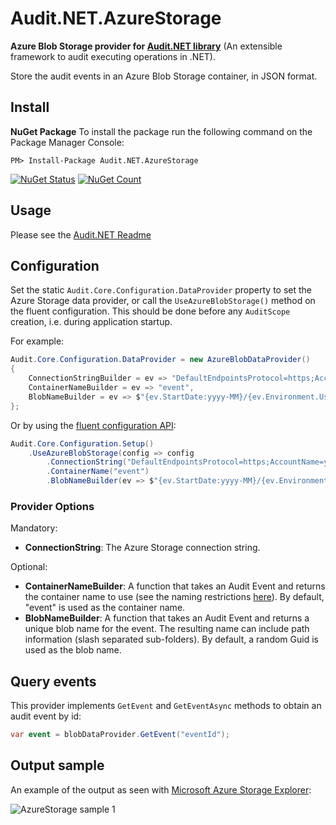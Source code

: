 # Audit.NET.AzureStorage
**Azure Blob Storage provider for [Audit.NET library](https://github.com/thepirat000/Audit.NET)** (An extensible framework to audit executing operations in .NET).

Store the audit events in an Azure Blob Storage container, in JSON format.

## Install

**NuGet Package** 
To install the package run the following command on the Package Manager Console:

```
PM> Install-Package Audit.NET.AzureStorage
```

[![NuGet Status](https://img.shields.io/nuget/v/Audit.NET.AzureStorage.svg?style=flat)](https://www.nuget.org/packages/Audit.NET.AzureStorage/)
[![NuGet Count](https://img.shields.io/nuget/dt/Audit.NET.AzureStorage.svg)](https://www.nuget.org/packages/Audit.NET.AzureStorage/)

## Usage
Please see the [Audit.NET Readme](https://github.com/thepirat000/Audit.NET#usage)

## Configuration
Set the static `Audit.Core.Configuration.DataProvider` property to set the Azure Storage data provider, or call the `UseAzureBlobStorage()` method on the fluent configuration. This should be done before any `AuditScope` creation, i.e. during application startup.

For example:
```c#
Audit.Core.Configuration.DataProvider = new AzureBlobDataProvider()
{
    ConnectionStringBuilder = ev => "DefaultEndpointsProtocol=https;AccountName=your account;AccountKey=your key",
    ContainerNameBuilder = ev => "event",
    BlobNameBuilder = ev => $"{ev.StartDate:yyyy-MM}/{ev.Environment.UserName}/{Guid.NewGuid()}.json"
};
```

Or by using the [fluent configuration API](https://github.com/thepirat000/Audit.NET#configuration-fluent-api):
```c#
Audit.Core.Configuration.Setup()
    .UseAzureBlobStorage(config => config
        .ConnectionString("DefaultEndpointsProtocol=https;AccountName=your account;AccountKey=your key")
        .ContainerName("event")
        .BlobNameBuilder(ev => $"{ev.StartDate:yyyy-MM}/{ev.Environment.UserName}/{Guid.NewGuid()}.json"));
```

### Provider Options

Mandatory:
- **ConnectionString**: The Azure Storage connection string.

Optional:
- **ContainerNameBuilder**: A function that takes an Audit Event and returns the container name to use (see the naming restrictions [here](https://docs.microsoft.com/en-us/azure/storage/storage-dotnet-how-to-use-blobs#create-a-container)). By default, "event" is used as the container name.
- **BlobNameBuilder**: A function that takes an Audit Event and returns a unique blob name for the event. The resulting name can include path information (slash separated sub-folders). By default, a random Guid is used as the blob name.

## Query events

This provider implements `GetEvent` and `GetEventAsync` methods to obtain an audit event by id:

```c#
var event = blobDataProvider.GetEvent("eventId");
```

## Output sample

An example of the output as seen with [Microsoft Azure Storage Explorer](http://storageexplorer.com/):

![AzureStorage sample 1](http://i.imgur.com/XLKluLn.jpg)


